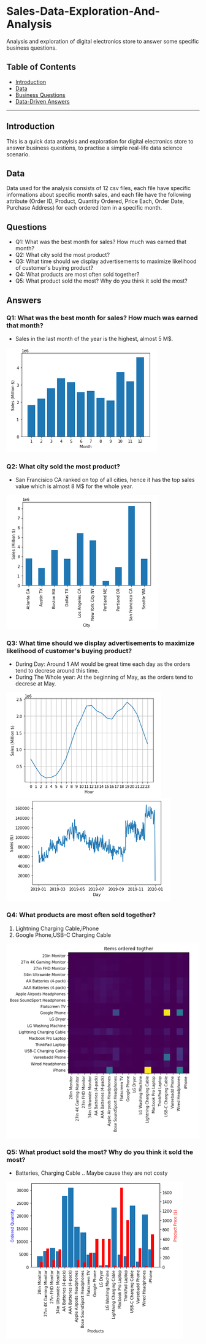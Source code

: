 # Sales-Data-Exploration-And-Analysis
Analysis and exploration of digital electronics store to answer some specific business questions.

## Table of Contents
* [Introduction](#Introduction)
* [Data](#Data)
* [Business Questions](#Questions)
* [Data-Driven Answers](#Answers)

----
## Introduction
This is a quick data anaylsis and exploration for digital electronics store to answer business questions, to practise a simple real-life data science scenario.

## Data
Data used for the analysis consists of 12 csv files, each file have specific informations about specific month sales, and each file have the following attribute (Order ID, Product,	Quantity Ordered,	Price Each,	Order Date,	Purchase Address) for each ordered item in a specific month.

## Questions
* Q1: What was the best month for sales? How much was earned that month?
* Q2: What city sold the most product?
* Q3: What time should we display advertisements to maximize likelihood of customer's buying product?
* Q4: What products are most often sold together?
* Q5: What product sold the most? Why do you think it sold the most?

## Answers

### Q1: What was the best month for sales? How much was earned that month?
* Sales in the last month of the year is the highest, almost 5 M$.

![](charts/month_vs_sales.png)

### Q2: What city sold the most product?
* San Francisico CA ranked on top of all cities, hence it has the top sales value which is almost 8 M$ for the whole year.

![](charts/city_vs_sales.png)

### Q3: What time should we display advertisements to maximize likelihood of customer's buying product?
 * During Day:  Around 1 AM would be great time each day as the orders tend to decrese around this time.
 * During The Whole year: At the beginning of May, as the orders tend to decrese at May.

![](charts/hour_vs_sales.png)
![](charts/day_vs_sales.png)

### Q4: What products are most often sold together?
  1. Lightning Charging Cable,iPhone 
  2. Google Phone,USB-C Charging Cable

![](charts/sold_togther.png)
  
### Q5: What product sold the most? Why do you think it sold the most?
* Batteries, Charging Cable .. Maybe cause they are not costy

![](charts/product_vs_sold.png)




